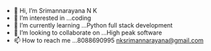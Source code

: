 - 👋 Hi, I’m Srimannarayana N K
- 👀 I’m interested in ...coding
- 🌱 I’m currently learning ...Python full stack development
- 💞️ I’m looking to collaborate on ...High peak software 
- 📫 How to reach me ...8088690995 nksrimannarayana@gmail.com

<!---
Srimannarayana N K is a ✨ special ✨ repository because its `README.md` (this file) appears on your GitHub profile.
You can click the Preview link to take a look at your changes.
--->
